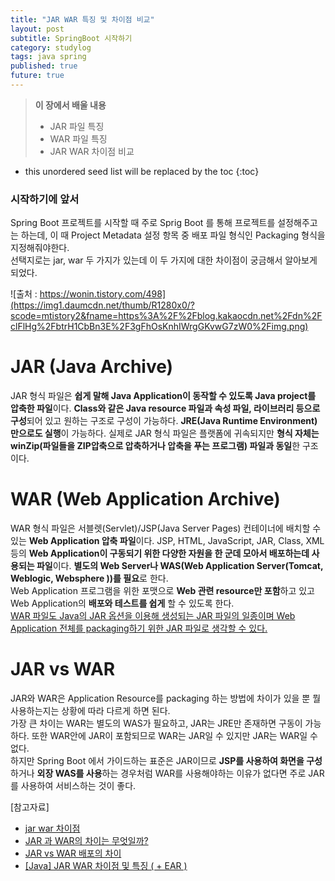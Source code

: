 ```yaml
---
title: "JAR WAR 특징 및 차이점 비교"
layout: post
subtitle: SpringBoot 시작하기
category: studylog
tags: java spring
published: true
future: true
---
```



> **이 장에서 배울 내용**
>
> * JAR 파일 특징
> * WAR 파일 특징
> * JAR WAR 차이점 비교


<!--more-->

* this unordered seed list will be replaced by the toc
{:toc}

### 시작하기에 앞서
Spring Boot 프로젝트를 시작할 때 주로 Sprig Boot 를 통해 프로젝트를 설정해주고는 하는데, 이 때 Project Metadata 설정 항목 중 배포 파일 형식인 Packaging 형식을 지정해줘야한다.  
선택지로는 jar, war 두 가지가 있는데 이 두 가지에 대한 차이점이 궁금해서 알아보게 되었다.


![출처 : https://wonin.tistory.com/498](https://img1.daumcdn.net/thumb/R1280x0/?scode=mtistory2&fname=https%3A%2F%2Fblog.kakaocdn.net%2Fdn%2FclFlHg%2FbtrH1CbBn3E%2F3gFhOsKnhIWrgGKvwG7zW0%2Fimg.png)



# JAR (Java Archive)  

JAR 형식 파일은 **쉽게 말해 Java Application이 동작할 수 있도록 Java project를 압축한 파일**이다.
**Class와 같은 Java resource 파일과 속성 파일, 라이브러리 등으로 구성**되어 있고 원하는 구조로 구성이 가능하다. **JRE(Java Runtime Environment)만으로도 실행**이 가능하다. 실제로 JAR 형식 파일은 플랫폼에 귀속되지만 **형식 자체는 winZip(파일들을 ZIP압축으로 압축하거나 압축을 푸는 프로그램) 파일과 동일**한 구조이다.  



# WAR (Web Application Archive)  

WAR 형식 파일은 서블렛(Servlet)/JSP(Java Server Pages) 컨테이너에 배치할 수 있는 **Web Application 압축 파일**이다. JSP, HTML, JavaScript, JAR, Class, XML 등의 **Web Application이 구동되기 위한 다양한 자원을 한 군데 모아서 배포하는데 사용되는 파일**이다. **별도의 Web Server나 WAS(Web Application Server(Tomcat, Weblogic, Websphere ))를 필요**로 한다.  
Web Application 프로그램을 위한 포맷으로 **Web 관련 resource만 포함**하고 있고 Web Application의 **배포와 테스트를 쉽게** 할 수 있도록 한다.  
<u>WAR 파일도 Java의 JAR 옵션을 이용해 생성되는 JAR 파일의 일종이며 Web Application 전체를 packaging하기 위한 JAR 파일로 생각할 수 있다.</u>  



# JAR vs WAR  

JAR와 WAR은 Application Resource를 packaging 하는 방법에 차이가 있을 뿐 뭘 사용하는지는 상황에 따라 다르게 하면 된다.  
가장 큰 차이는 WAR는 별도의 WAS가 필요하고, JAR는 JRE만 존재하면 구동이 가능하다. 또한 WAR안에 JAR이 포함되므로 WAR는 JAR일 수 있지만 JAR는 WAR일 수 없다.  
하지만 Spring Boot 에서 가이드하는 표준은 JAR이므로 **JSP를 사용하여 화면을 구성**하거나 **외장 WAS를 사용**하는 경우처럼 WAR를 사용해야하는 이유가 없다면 주로 JAR를 사용하여 서비스하는 것이 좋다.  



[참고자료]<br/>  
* [jar war 차이점](https://escapefromcoding.tistory.com/657)
* [JAR 과 WAR의 차이는 무엇일까?](https://wonin.tistory.com/498)
* [JAR vs WAR 배포의 차이](https://velog.io/@mooh2jj/JAR-vs-WAR-%EB%B0%B0%ED%8F%AC%EC%9D%98-%EC%B0%A8%EC%9D%B4)
* [[Java] JAR WAR 차이점 및 특징 ( + EAR )](https://ifuwanna.tistory.com/224)